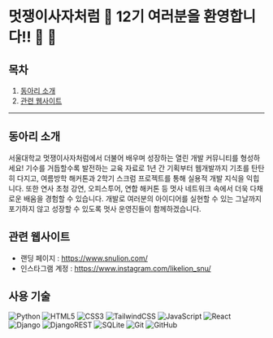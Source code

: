 
# 멋쟁이사자처럼 :lion: 12기 여러분을 환영합니다!! :wave: :wave:
## 목차
1. [동아리 소개](#동아리-소개)
2. [관련 웹사이트](#관련-웹사이트)
---
## 동아리 소개
서울대학교 멋쟁이사자처럼에서 더불어 배우며 성장하는 열린 개발 커뮤니티를 형성하세요!
기수를 거듭할수록 발전하는 교육 자료로 1년 간 기획부터 웹개발까지 기초를 탄탄히 다지고, 여름방학 해커톤과 2학기 스크럼 프로젝트를 통해 실용적 개발 지식을 익힙니다. 또한 연사 초청 강연, 오피스투어, 연합 해커톤 등 멋사 네트워크 속에서 더욱 다채로운 배움을 경험할 수 있습니다. 개발로 여러분의 아이디어를 실현할 수 있는 그날까지 포기하지 않고 성장할 수 있도록 멋사 운영진들이 함께하겠습니다. 
## 관련 웹사이트
- 랜딩 페이지 : https://www.snulion.com/
- 인스타그램 계정 : https://www.instagram.com/likelion_snu/
## 사용 기술
![Python](https://img.shields.io/badge/python-3670A0?style=for-the-badge&logo=python&logoColor=ffdd54) ![HTML5](https://img.shields.io/badge/html5-%23E34F26.svg?style=for-the-badge&logo=html5&logoColor=white) ![CSS3](https://img.shields.io/badge/css3-%231572B6.svg?style=for-the-badge&logo=css3&logoColor=white) ![TailwindCSS](https://img.shields.io/badge/tailwindcss-%2338B2AC.svg?style=for-the-badge&logo=tailwind-css&logoColor=white) ![JavaScript](https://img.shields.io/badge/javascript-%23323330.svg?style=for-the-badge&logo=javascript&logoColor=%23F7DF1E)
![React](https://img.shields.io/badge/react-%2320232a.svg?style=for-the-badge&logo=react&logoColor=%2361DAFB) ![Django](https://img.shields.io/badge/django-%23092E20.svg?style=for-the-badge&logo=django&logoColor=white) ![DjangoREST](https://img.shields.io/badge/DJANGO-REST-ff1709?style=for-the-badge&logo=django&logoColor=white&color=ff1709&labelColor=gray) ![SQLite](https://img.shields.io/badge/sqlite-%2307405e.svg?style=for-the-badge&logo=sqlite&logoColor=white)
![Git](https://img.shields.io/badge/git-%23F05033.svg?style=for-the-badge&logo=git&logoColor=white) ![GitHub](https://img.shields.io/badge/github-%23121011.svg?style=for-the-badge&logo=github&logoColor=white)
